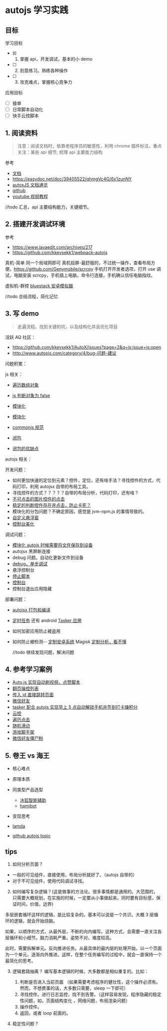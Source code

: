 # autojs 学习实践

## 目标

学习目标

- [x] 1. 掌握 api，开发调试，基本的小 demo
- [ ] 2. 刻意练习。熟练各种操作
- [ ] 3. 攻克难点，掌握核心竞争力

应用目标

- [ ] 接单
- [ ] 日常脚本自动化
- [ ] 快手云控脚本

## 1. 阅读资料

> 注意：阅读文档时，依靠老程序员的敏感性，利用 chrome 插件标注，重点关注：某些 api 细节; 梳理 api 主要能力结构

参考

- [文档](http://doc.autoxjs.com/#/documentation)
- https://easydoc.net/doc/39405522/qhmgVc4G/6x1zunNY
- [autoxJS 文档通览](http://doc.autoxjs.com/#/)
- [github](https://github.com/kkevsekk1/AutoX)
- [youtube 视频教程](https://www.youtube.com/watch?v=nuV-HvMLHQg&list=PL7Z_iJsi_UxpEgdeFkLT0l5b3NcFtnrBe)

//todo 汇总，api 主要结构能力，关键细节。

## 2. 搭建开发调试环境

参考

- https://www.javaedit.com/archives/217
- https://github.com/kkevsekk1/webpack-autojs

真机-简单 同一个局域网即可
真机投屏-最舒服的，不过统一操作，查看布局方便。https://github.com/Genymobile/scrcpy 手机打开开发者选项，打开 use 调试，电脑安装 scrcpy，手机插上电脑，命令行连接，手机确认信任电脑指纹。

虚拟机-群控 [bluestack 安卓模拟器](https://www.bluestacks.com/download.html?utm_campaign=download-page-en)

//todo 总结流程，简化记忆

## 3. 写 demo

> 走遍流程。找到关键的坑，以及结构化并且优化项目

活跃 AQ 社区：

- https://github.com/kkevsekk1/AutoX/issues?page=2&q=is:issue+is:open
- http://www.autoxjs.com/category/4/bug-问题-建议

问题积累：

js 相关：

- [遍历数组对象](https://www.techiedelight.com/zh/loop-through-array-of-objects-javascript/)

- [js 判断对象为 false](https://cloud.tencent.com/developer/article/1636649)

- [模块化](https://www.freecodecamp.org/chinese/news/module-exports-how-to-export-in-node-js-and-javascript/)

- [模块化](https://www.freecodecamp.org/chinese/news/modules-in-javascript/)

- [commonjs 规范](https://javascript.ruanyifeng.com/nodejs/module.html)
- [闭包](https://juejin.cn/post/6964579731387711501)
- [闭包的优缺点](https://blog.csdn.net/ruotong0418/article/details/122220146)

autojs 相关：

开发问题：

- 如何更加快速的定位到元素？控件，定位，还有啥手法？寻找控件的方式，代码打印，利用 autojsx 自带的布局工具。
- 寻找控件的方式？？？？？自带的布局分析，代码打印，还有啥？
- [不可点击的图片控件的点击](https://blog.csdn.net/snailuncle2/article/details/115495493)
- [稳定的判断控件存在并点击，防止卡死？](https://github.com/SuperMonster003/Ant-Forest/issues/11)
- 模块化的分包问题？不确定原因，感觉是 jvm-npm.js 的事情导致的。
- [自定义悬浮窗](https://www.6hu.cc/archives/41311.html)
- [控制台美化](https://zhuanlan.zhihu.com/p/365424480)

调试问题：

- [模块化 autojs 时候需要将文件保存到设备](https://github.com/kangour/autojs_sdk/issues/2)
- autojsx 黑屏断连接
- debug 问题。自动化更新文件到设备
- [debug，单步调试](https://juejin.cn/s/vscode单步调试autojs)
- 悬浮控制台
- [停止脚本](https://blog.csdn.net/snailuncle2/article/details/115090390)
- [控制台](https://easydoc.net/doc/39405522/qhmgVc4G/1m6aJEQR)
- 控制台退出应用隐藏

部署问题：

- [autojsx 打包和编译](https://blog.csdn.net/weixin_40629244/article/details/126067770)
- [定时任务](https://easydoc.net/doc/39405522/qhmgVc4G/RcDK0lDF) 还有 android [Tasker 应用](https://www.bilibili.com/video/BV15W411P719/?spm_id_from=333.337.search-card.all.click&vd_source=bfb2e76478fd5ddcbcb19e0d566ace5e)
- 如何加密应用防止被盗用
- 如何防止被检测-- [定制安卓系统](https://github.com/topjohnwu/Magisk) Magisk [定制分析，看不懂](https://bbs.kanxue.com/thread-274100.htm)

  //todo 继续发现问题，解决问题

## 4. 参考学习案例

- [Auto.js 实现自动刷视频，点赞脚本 ](https://www.cnblogs.com/phyger/p/14043773.html)
- [翻页操控列表](http://www.feiyunjs.com/755.html)
- [传入 id 直接跳转页面](http://www.feiyunjs.com/352.html)
- [微信好友](https://github.com/xiaoguyu/handsFree/blob/main/wechatFriend/main.js)
- [tasker 配合 autojs 实现早上 5 点自动解锁手机并签到打卡赚积分](https://www.bilibili.com/video/BV1zG4y197rX/?spm_id_from=333.337.search-card.all.click&vd_source=bfb2e76478fd5ddcbcb19e0d566ace5e)
- [云控](https://www.bilibili.com/video/BV1s64y1o7EQ/?spm_id_from=333.337.search-card.all.click)
- [遍历点击](https://www.bilibili.com/video/BV1pa4y177tY/?spm_id_from=333.337.search-card.all.click&vd_source=bfb2e76478fd5ddcbcb19e0d566ace5e)
- [随机滑动](https://github.com/hyue418/taobao-11-11/blob/master/淘宝+京东双十一活动脚本.js)
- [游戏脚手架](https://gitee.com/zjh336/hz_autojs_game_script)
- [微信好友僵尸粉](https://github.com/L8426936/CleanUpWeChatZombieFans)

## 5. 卷王 vs 海王

- 核心难点
- 原理本质
- 同类型产品选型
  - [冰狐智能辅助](https://www.bilibili.com/video/BV1y14y1376n/?t=468&spm_id_from=333.1007.seo_video.first&vd_source=bfb2e76478fd5ddcbcb19e0d566ace5e)
  - [hamibot](https://hamibot.com/)
- 变现思考

- [lamda](https://github.com/rev1si0n/lamda)
- [github autojs topic](https://github.com/topics/autojs)

## tips

1. 如何分析页面？

- 一般的可见组件，直接使用，布局分析就好了。（autojs 自带的）
- 对于不可见组件，使用代码调试寻找。

2. 如何编写复杂逻辑？(这是做事的方法论。很多事情都是通用的。大范围的，只需要大概规划，在实施的时候，一定要从小事做起来。同时要有目标感，保证时间，价值，边界)

多层嵌套循环这样的逻辑，是比较复杂的。基本可以说是一个共识。大概 3 层循环的逻辑，就会开始烧脑。

如果，以顺序的方式，从最外层，不断的向内编写。这种方式，会需要一直关注各层循环和小细节。脑力消耗严重。姿势不对，难度较高。

此时，需要拆解单元。反向推进任务。从最具体的最内层的处理开始，以一个页面为一个单元，逐渐向外推进。这样，在整个任务编写的过程中，就会一直保持一个最简化的思考。

3. 逻辑套路抽离？
   编写基本逻辑的时候，大多数都是相似重复的。比如：

   1. 判断是否进入当前页面 （如果需要考虑程序的健壮性，这个操作必须有。然而，不想费事的话，大多数只需要，sleep 一下即可）
   2. 寻找控件。进行日志监控，找不到告警。（这样容易发现，程序隐藏的稳定性问题，如，页面结构变化 ，网络问题，布局渲染问题）
   3. 操作控件。
   4. 返回，或者 loop 前面的。

4. 稳定性问题？
